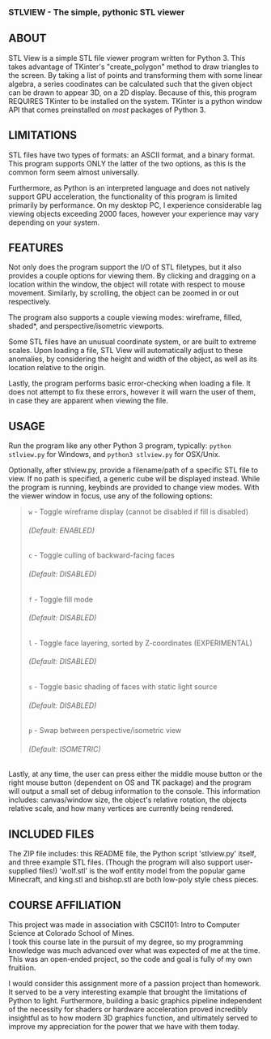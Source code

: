 ### STLVIEW - The simple, pythonic STL viewer

## ABOUT
  
STL View is a simple STL file viewer program written for Python 3. This takes
advantage of TKinter's "create_polygon" method to draw triangles to the screen.
By taking a list of points and transforming them with some linear algebra,
a series coodinates can be calculated such that the given object can be drawn to
appear 3D, on a 2D display. Because of this, this program REQUIRES TKinter to be
installed on the system. TKinter is a python window API that comes preinstalled
on *most* packages of Python 3.  
  

## LIMITATIONS
  
STL files have two types of formats: an ASCII format, and a binary format. This
program supports ONLY the latter of the two options, as this is the common form
seem almost universally.  
  
Furthermore, as Python is an interpreted language and does not natively support
GPU acceleration, the functionality of this program is limited primarily by
performance. On my desktop PC, I experience considerable lag viewing objects
exceeding 2000 faces, however your experience may vary depending on your system.  
  

## FEATURES
  
Not only does the program support the I/O of STL filetypes, but it also provides
a couple options for viewing them. By clicking and dragging on a location within
the window, the object will rotate with respect to mouse movement. Similarly, by
scrolling, the object can be zoomed in or out respectively.  
  
The program also supports a couple viewing modes: wireframe, filled, shaded*,
and perspective/isometric viewports.  
  
Some STL files have an unusual coordinate system, or are built to extreme
scales. Upon loading a file, STL View will automatically adjust to these
anomalies, by considering the height and width of the object, as well as
its location relative to the origin.  
  
Lastly, the program performs basic error-checking when loading a file. It does
not attempt to fix these errors, however it will warn the user of them, in case
they are apparent when viewing the file.  
  

## USAGE
  
Run the program like any other Python 3 program, typically: `python stlview.py`
for Windows, and `python3 stlview.py` for OSX/Unix.  
  
Optionally, after stlview.py, provide a filename/path of a specific STL file to
view. If no path is specified, a generic cube will be displayed instead.
While the program is running, keybinds are provided to change view modes. With
the viewer window in focus, use any of the following options:  
  
>   `w` - Toggle wireframe display (cannot be disabled if fill is disabled)  
>   ###### (Default: ENABLED)  
>   `c` - Toggle culling of backward-facing faces  
>   ###### (Default: DISABLED)  
>   `f` - Toggle fill mode  
>   ###### (Default: DISABLED)  
>   `l` - Toggle face layering, sorted by Z-coordinates (EXPERIMENTAL)  
>   ###### (Default: DISABLED)  
>   `s` - Toggle basic shading of faces with static light source  
>   ###### (Default: DISABLED)  
>   `p` - Swap between perspective/isometric view  
>   ###### (Default: ISOMETRIC)  
  
  
Lastly, at any time, the user can press either the middle mouse button or the
right mouse button (dependent on OS and TK package) and the program will output
a small set of debug information to the console. This information includes:
canvas/window size, the object's relative rotation, the objects relative scale,
and how many vertices are currently being rendered.  
  

## INCLUDED FILES
  
The ZIP file includes: this README file, the Python script 'stlview.py' itself,
and three example STL files. (Though the program will also support user-supplied
files!) 'wolf.stl' is the wolf entity model from the popular game Minecraft,
and king.stl and bishop.stl are both low-poly style chess pieces.  
  

## COURSE AFFILIATION

This project was made in association with CSCI101: Intro to Computer Science at Colorado School of Mines.  
I took this course late in the pursuit of my degree, so my programming knowledge was much advanced over what was expected of me at the time. This was an open-ended project, so the code and goal is fully of my own fruitiion.  

I would consider this assignment more of a passion project than homework. It served to be a very interesting example that brought the limitations of Python to light. Furthermore, building a basic graphics pipeline independent of the necessity for shaders or hardware acceleration proved incredibly insightful as to how modern 3D graphics function, and ultimately served to improve my appreciation for the power that we have with them today.

